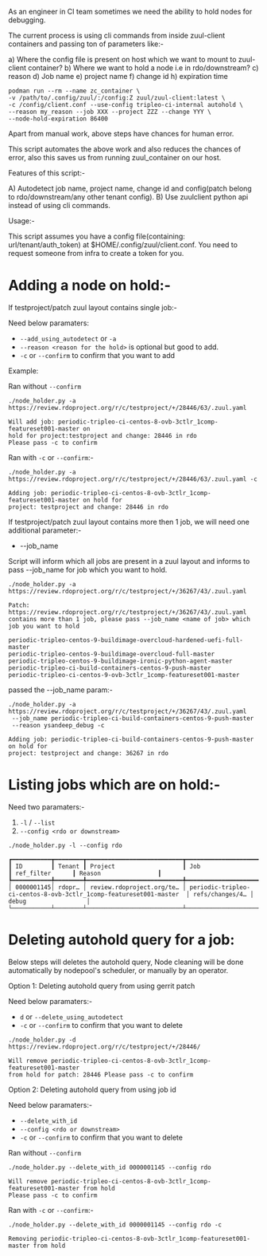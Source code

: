 As an engineer in CI team sometimes we need the ability to hold nodes
for debugging.

The current process is using cli commands from inside zuul-client
containers and passing ton of parameters like:-

a) Where the config file is present on host which we want to mount to
   zuul-client container?
b) Where we want to hold a node i.e in rdo/downstream?
c) reason
d) Job name
e) project name
f) change id
h) expiration time

~~~
podman run --rm --name zc_container \
-v /path/to/.config/zuul/:/config:Z zuul/zuul-client:latest \
-c /config/client.conf --use-config tripleo-ci-internal autohold \
--reason my_reason --job XXX --project ZZZ --change YYY \
--node-hold-expiration 86400
~~~

Apart from manual work, above steps have chances for human error.

This script automates the above work and also reduces the chances
of error, also this saves us from running zuul_container on our host.

Features of this script:-

A) Autodetect job name, project name, change id and config(patch belong to
   rdo/downstream/any other tenant config).
B) Use zuulclient python api instead of using cli commands.

Usage:-

This script assumes you have a config file(containing: url/tenant/auth_token)
at $HOME/.config/zuul/client.conf. You need to request someone from
infra to create a token for you.

Adding a node on hold:-
======================

If testproject/patch zuul layout contains single job:-

Need below paramaters:
* `--add_using_autodetect` or `-a` <Gerrit patch link to zuul layout file>
* `--reason <reason for the hold>` is optional but good to add.
* `-c` or `--confirm` to confirm that you want to add

Example:

Ran without `--confirm`
~~~
./node_holder.py -a https://review.rdoproject.org/r/c/testproject/+/28446/63/.zuul.yaml

Will add job: periodic-tripleo-ci-centos-8-ovb-3ctlr_1comp-featureset001-master on
hold for project:testproject and change: 28446 in rdo
Please pass -c to confirm
~~~

Ran with `-c` or `--confirm`:-

~~~
./node_holder.py -a https://review.rdoproject.org/r/c/testproject/+/28446/63/.zuul.yaml -c

Adding job: periodic-tripleo-ci-centos-8-ovb-3ctlr_1comp-featureset001-master on hold for
project: testproject and change: 28446 in rdo
~~~


If testproject/patch zuul layout contains more then 1 job, we will need one
additional parameter:-

* --job_name <job name>

Script will inform which all jobs are present in a zuul layout and
informs to pass --job_name <name of job> for job which you want to hold.
~~~
./node_holder.py -a https://review.rdoproject.org/r/c/testproject/+/36267/43/.zuul.yaml

Patch: https://review.rdoproject.org/r/c/testproject/+/36267/43/.zuul.yaml
contains more than 1 job, please pass --job_name <name of job> which job you want to hold

periodic-tripleo-centos-9-buildimage-overcloud-hardened-uefi-full-master
periodic-tripleo-centos-9-buildimage-overcloud-full-master
periodic-tripleo-centos-9-buildimage-ironic-python-agent-master
periodic-tripleo-ci-build-containers-centos-9-push-master
periodic-tripleo-ci-centos-9-ovb-3ctlr_1comp-featureset001-master
~~~

passed the --job_name param:-
~~~
./node_holder.py -a https://review.rdoproject.org/r/c/testproject/+/36267/43/.zuul.yaml
 --job_name periodic-tripleo-ci-build-containers-centos-9-push-master
 --reason ysandeep_debug -c

Adding job: periodic-tripleo-ci-build-containers-centos-9-push-master on hold for
project: testproject and change: 36267 in rdo
~~~



Listing jobs which are on hold:-
==============================


Need two paramaters:-
1)  `-l` / `--list`
2) `--config <rdo or downstream>`

~~~
./node_holder.py -l --config rdo

┏━━━━━━━━━━━┳━━━━━━━━┳━━━━━━━━━━━━━━━━━━━━━━━━━━━┳━━━━━━━━━━━━━━━━━━━━━━━━━━━━━━━━━━━━━━━━━━━━━━━━━━━━━━━━━━━━━━━━━━━━┳━━━━━━━━━━━━━━━━━┳━━━━━━━━━━━━━━━━━━━━━━━┓
┃ ID        ┃ Tenant ┃ Project                   ┃ Job                                                                ┃ ref_filter      ┃ Reason                ┃
┡━━━━━━━━━━━╇━━━━━━━━╇━━━━━━━━━━━━━━━━━━━━━━━━━━━╇━━━━━━━━━━━━━━━━━━━━━━━━━━━━━━━━━━━━━━━━━━━━━━━━━━━━━━━━━━━━━━━━━━━━╇━━━━━━━━━━━━━━━━━╇━━━━━━━━━━━━━━━━━━━━━━━┩
│ 0000001145│ rdopr… │ review.rdoproject.org/te… │ periodic-tripleo-ci-centos-8-ovb-3ctlr_1comp-featureset001-master  │ refs/changes/4… │ debug                 │
└───────────┴────────┴───────────────────────────┴────────────────────────────────────────────────────────────────────┴─────────────────┴───────────────────────┘
~~~

Deleting autohold query for a job:
=================================

Below steps will deletes the autohold query, Node cleaning will be done automatically by nodepool's scheduler,
or manually by an operator.


Option 1:  Deleting autohold query from using gerrit patch

Need below paramaters:-
* `d` or `--delete_using_autodetect` <Gerrit patch url>
* `-c` or `--confirm` to confirm that you want to delete

~~~
./node_holder.py -d https://review.rdoproject.org/r/c/testproject/+/28446/

Will remove periodic-tripleo-ci-centos-8-ovb-3ctlr_1comp-featureset001-master
from hold for patch: 28446 Please pass -c to confirm
~~~


Option 2:  Deleting autohold query from using job id

Need below paramaters:-

* `--delete_with_id` <job id>
* `--config <rdo or downstream>`
* `-c` or `--confirm` to confirm that you want to delete

Ran without `--confirm`
~~~
./node_holder.py --delete_with_id 0000001145 --config rdo

Will remove periodic-tripleo-ci-centos-8-ovb-3ctlr_1comp-featureset001-master from hold
Please pass -c to confirm
~~~

Ran with `-c` or `--confirm`:-
~~~
./node_holder.py --delete_with_id 0000001145 --config rdo -c

Removing periodic-tripleo-ci-centos-8-ovb-3ctlr_1comp-featureset001-master from hold
~~~
